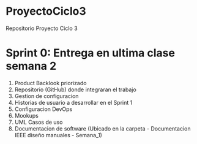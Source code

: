 # ProyectoCiclo3
Repositorio Proyecto Ciclo 3

# Sprint 0: Entrega en ultima clase semana 2

1. Product Backlook priorizado
2. Repositorio (GitHub) donde integraran el trabajo
3. Gestion de configuracion
4. Historias de usuario a desarrollar en el Sprint 1
5. Configuracion DevOps
6. Mookups
7. UML Casos de uso
8. Documentacion de software (Ubicado en la carpeta - Documentacion IEEE diseño manuales - Semana_1)
